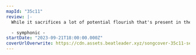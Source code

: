 ```yaml
---
mapId: "35c11"
review: |-
  While it sacrifices a lot of potential flourish that's present in the song, the simple danciness of this map plays well to a very accessible dance map.  The lights are superb as well! Great job ramenator!

  - symphonic -
startDate: "2023-09-21T18:00:00.000Z"
coverUrlOverwrite: https://cdn.assets.beatleader.xyz/songcover-35c11-september.png
---
```

